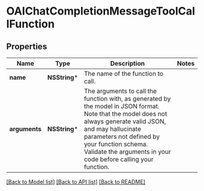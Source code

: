 # OAIChatCompletionMessageToolCallFunction

## Properties
Name | Type | Description | Notes
------------ | ------------- | ------------- | -------------
**name** | **NSString*** | The name of the function to call. | 
**arguments** | **NSString*** | The arguments to call the function with, as generated by the model in JSON format. Note that the model does not always generate valid JSON, and may hallucinate parameters not defined by your function schema. Validate the arguments in your code before calling your function. | 

[[Back to Model list]](../README.md#documentation-for-models) [[Back to API list]](../README.md#documentation-for-api-endpoints) [[Back to README]](../README.md)


